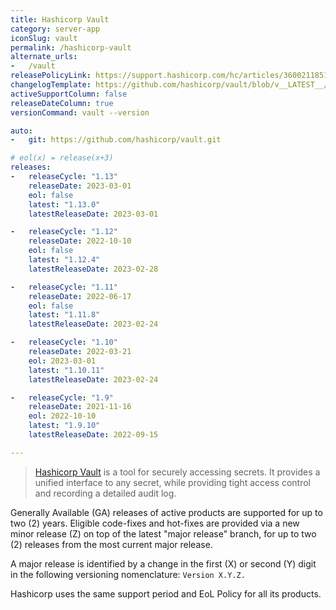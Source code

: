 ```yaml
---
title: Hashicorp Vault
category: server-app
iconSlug: vault
permalink: /hashicorp-vault
alternate_urls:
-   /vault
releasePolicyLink: https://support.hashicorp.com/hc/articles/360021185113
changelogTemplate: https://github.com/hashicorp/vault/blob/v__LATEST__/CHANGELOG.md
activeSupportColumn: false
releaseDateColumn: true
versionCommand: vault --version

auto:
-   git: https://github.com/hashicorp/vault.git

# eol(x) = release(x+3)
releases:
-   releaseCycle: "1.13"
    releaseDate: 2023-03-01
    eol: false
    latest: "1.13.0"
    latestReleaseDate: 2023-03-01

-   releaseCycle: "1.12"
    releaseDate: 2022-10-10
    eol: false
    latest: "1.12.4"
    latestReleaseDate: 2023-02-28

-   releaseCycle: "1.11"
    releaseDate: 2022-06-17
    eol: false
    latest: "1.11.8"
    latestReleaseDate: 2023-02-24

-   releaseCycle: "1.10"
    releaseDate: 2022-03-21
    eol: 2023-03-01
    latest: "1.10.11"
    latestReleaseDate: 2023-02-24

-   releaseCycle: "1.9"
    releaseDate: 2021-11-16
    eol: 2022-10-10
    latest: "1.9.10"
    latestReleaseDate: 2022-09-15

---
```


> [Hashicorp Vault](https://www.vaultproject.io/) is a tool for securely accessing secrets. It
> provides a unified interface to any secret, while providing tight access control and recording a
> detailed audit log.

Generally Available (GA) releases of active products are supported for up to two (2) years. Eligible
code-fixes and hot-fixes are provided via a new minor release (Z) on top of the latest "major
release" branch, for up to two (2) releases from the most current major release.

A major release is identified by a change in the first (X) or second (Y) digit in the following
versioning nomenclature: `Version X.Y.Z.`

Hashicorp uses the same support period and EoL Policy for all its products.
